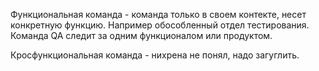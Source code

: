 Функциональная команда - команда только в своем контекте, несет конкретную функцию. Например обособленный отдел тестирования.
Команда QA следит за одним функционалом или продуктом.

Кросфункциональная команда - нихрена не понял, надо загуглить. 